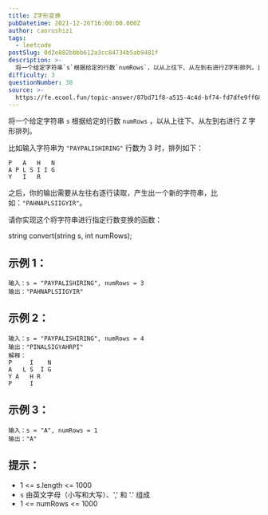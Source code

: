 ```yaml
---
title: Z字形变换
pubDatetime: 2021-12-26T16:00:00.000Z
author: caorushizi
tags:
  - leetcode
postSlug: 0d2e882bbbb612a3cc84734b5ab9481f
description: >-
  将一个给定字符串`s`根据给定的行数`numRows`，以从上往下、从左到右进行Z字形排列。比如输入字符串为`"PAYPALISHIRING"`行数为3时，排列如下：PAHNAPLSIIGYIR之后，
difficulty: 3
questionNumber: 30
source: >-
  https://fe.ecool.fun/topic-answer/87bd71f8-a515-4c4d-bf74-fd7dfe9ff68a?orderBy=updateTime&order=desc&tagId=31
---
```


将一个给定字符串 `s` 根据给定的行数 `numRows` ，以从上往下、从左到右进行 Z 字形排列。

比如输入字符串为 `"PAYPALISHIRING"` 行数为 3 时，排列如下：

    P   A   H   N
    A P L S I I G
    Y   I   R

之后，你的输出需要从左往右逐行读取，产生出一个新的字符串，比如：`"PAHNAPLSIIGYIR"`。

请你实现这个将字符串进行指定行数变换的函数：

string convert(string s, int numRows);

## 示例 1：

    输入：s = "PAYPALISHIRING", numRows = 3
    输出："PAHNAPLSIIGYIR"

## 示例 2：

    输入：s = "PAYPALISHIRING", numRows = 4
    输出："PINALSIGYAHRPI"
    解释：
    P     I    N
    A   L S  I G
    Y A   H R
    P     I

## 示例 3：

    输入：s = "A", numRows = 1
    输出："A"

## 提示：

- 1 <= s.length <= 1000
- `s` 由英文字母（小写和大写）、',' 和 '.' 组成
- 1 <= numRows <= 1000
